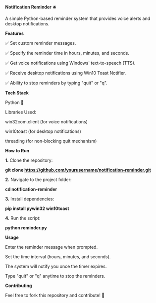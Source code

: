 **Notification Reminder** 🛎️

A simple Python-based reminder system that provides voice alerts and desktop notifications.
          
**Features**

✅ Set custom reminder messages.

✅ Specify the reminder time in hours, minutes, and seconds.

✅ Get voice notifications using Windows' text-to-speech (TTS).

✅ Receive desktop notifications using Win10 Toast Notifier.

✅ Ability to stop reminders by typing "quit" or "q".

**Tech Stack**

Python 🐍

Libraries Used:

win32com.client (for voice notifications)

win10toast (for desktop notifications)

threading (for non-blocking quit mechanism)

**How to Run**

**1.** Clone the repository:

**git clone https://github.com/yourusername/notification-reminder.git**

**2.** Navigate to the project folder:

**cd notification-reminder**

**3.** Install dependencies:

**pip install pywin32 win10toast**

**4.** Run the script:

**python reminder.py**

**Usage**

Enter the reminder message when prompted.

Set the time interval (hours, minutes, and seconds).

The system will notify you once the timer expires.

Type "quit" or "q" anytime to stop the reminders.

**Contributing**

Feel free to fork this repository and contribute! 🚀
